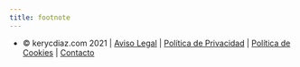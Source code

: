 ```yaml
---
title: footnote
---
```


- © kerycdiaz.com 2021 | [Aviso Legal](/aviso-legal) | [Política de Privacidad](/politica-de-privacidad) | [Política de Cookies](/politica-de-cookies) | [Contacto](/contact)
